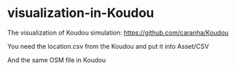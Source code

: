 # visualization-in-Koudou
The visualization of Koudou simulation: https://github.com/caranha/Koudou

You need the location.csv from the Koudou and put it into Asset/CSV

And the same OSM file in Koudou
